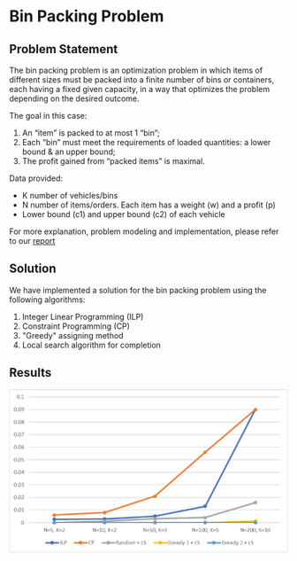 # Bin Packing Problem

## Problem Statement

The bin packing problem is an optimization problem in which items of different sizes must be packed into a finite number of bins or containers, each having a
fixed given capacity, in a way that optimizes the problem depending on the desired outcome.

The goal in this case:

1) An “item” is packed to at most 1 “bin”;
2) Each “bin” must meet the requirements of loaded
quantities: a lower bound & an upper bound;
3) The profit gained from “packed items” is maximal.

Data provided:

- K number of vehicles/bins
- N number of items/orders. Each item has a weight (w) and a profit (p)
- Lower bound (c1) and upper bound (c2) of each vehicle

For more explanation, problem modeling and implementation, please refer to our [report](https://github.com/chutrunganh/Optimization-Project-IT3052E/blob/main/Group-5-Bin-packing-problem.pdf)

## Solution

We have implemented a solution for the bin packing problem using the following algorithms:

1. Integer Linear Programming (ILP)
2. Constraint Programming (CP)
3. "Greedy" assigning method
4. Local search algorithm for completion

## Results

![Results](/result.png)

